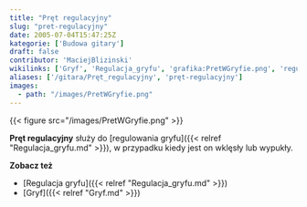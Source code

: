 ```yaml
---
title: "Pręt regulacyjny"
slug: "pret-regulacyjny"
date: 2005-07-04T15:47:25Z
kategorie: ['Budowa gitary']
draft: false
contributor: 'MaciejBlizinski'
wikilinks: ['Gryf', 'Regulacja_gryfu', 'grafika:PretWGryfie.png', 'regulacja_gryfu']
aliases: ['/gitara/Pręt_regulacyjny', 'pręt-regulacyjny']
images:
  - path: "/images/PretWGryfie.png"
---
```

{{< figure src="/images/PretWGryfie.png" >}}

**Pręt regulacyjny** służy do [regulowania
gryfu]({{< relref "Regulacja_gryfu.md" >}}), w przypadku kiedy jest on wklęsły
lub wypukły.

**Zobacz też**

  - [Regulacja gryfu]({{< relref "Regulacja_gryfu.md" >}})
  - [Gryf]({{< relref "Gryf.md" >}})

